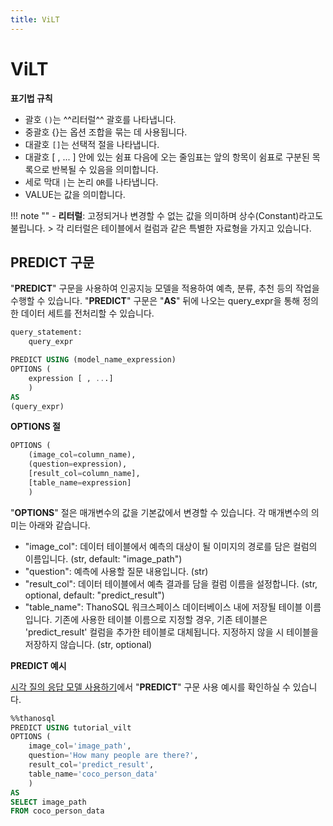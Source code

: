 ```yaml
---
title: ViLT
---
```


# __ViLT__

__표기법 규칙__

- 괄호 `()`는 ^^리터럴^^ 괄호를 나타냅니다.
- 중괄호 {}는 옵션 조합을 묶는 데 사용됩니다.
- 대괄호 `[]`는 선택적 절을 나타냅니다.
- 대괄호 [ , ... ] 안에 있는 쉼표 다음에 오는 줄임표는 앞의 항목이 쉼표로 구분된 
목록으로 반복될 수 있음을 의미합니다.
- 세로 막대 `|`는 논리 `OR`를 나타냅니다.
- VALUE는 값을 의미합니다.

!!! note ""
    - __리터럴__: 고정되거나 변경할 수 없는 값을 의미하며 상수(Constant)라고도 불립니다.
    > 각 리터럴은 테이블에서 컬럼과 같은 특별한 자료형을 가지고 있습니다.

## __PREDICT 구문__

"__PREDICT__" 구문을 사용하여 인공지능 모델을 적용하여 예측, 분류, 추천 등의 작업을 수행할 수 있습니다. "__PREDICT__" 구문은 "__AS__" 뒤에 나오는 query_expr을 통해 정의한 데이터 세트를 전처리할 수 있습니다.

```sql
query_statement:
    query_expr

PREDICT USING (model_name_expression)
OPTIONS (
    expression [ , ...]
    )
AS
(query_expr)
```

__OPTIONS 절__

```sql
OPTIONS (
    (image_col=column_name),
    (question=expression),
    [result_col=column_name],
    [table_name=expression]
    )
```

"__OPTIONS__" 절은 매개변수의 값을 기본값에서 변경할 수 있습니다. 각 매개변수의 의미는 아래와 같습니다.

- "image_col": 데이터 테이블에서 예측의 대상이 될 이미지의 경로를 담은 컬럼의 이름입니다. (str, default: "image_path")
- "question": 예측에 사용할 질문 내용입니다. (str)
- "result_col": 데이터 테이블에서 예측 결과를 담을 컬럼 이름을 설정합니다. (str, optional, default: "predict_result")
- "table_name": ThanoSQL 워크스페이스 데이터베이스 내에 저장될 테이블 이름입니다. 기존에 사용한 테이블 이름으로 지정할 경우, 기존 테이블은 'predict_result' 컬럼을 추가한 테이블로 대체됩니다. 지정하지 않을 시 테이블을 저장하지 않습니다. (str, optional)

__PREDICT 예시__

[시각 질의 응답 모델 사용하기](/ko/tutorials/thanosql_ml/question_answering/visual_question_answering/)에서 "__PREDICT__" 구문 사용 예시를 확인하실 수 있습니다.

```sql
%%thanosql
PREDICT USING tutorial_vilt
OPTIONS (
    image_col='image_path',
    question='How many people are there?',
    result_col='predict_result',
    table_name='coco_person_data'
    )
AS
SELECT image_path
FROM coco_person_data
```